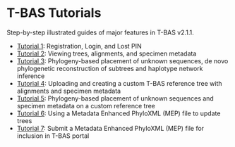 # T-BAS Tutorials
Step-by-step illustrated guides of major features in T-BAS v2.1.1.

* [Tutorial 1](tbas-tutorial_1.php): Registration, Login, and Lost PIN
* [Tutorial 2](tbas-tutorial_2.php): Viewing trees, alignments, and specimen metadata
* [Tutorial 3](tbas-tutorial_3.php): Phylogeny-based placement of unknown sequences, de novo phylogenetic reconstruction of subtrees and haplotype network inference
* [Tutorial 4](tbas-tutorial_4.php): Uploading and creating a custom T-BAS reference tree with alignments and specimen metadata
* [Tutorial 5](tbas-tutorial_5.php): Phylogeny-based placement of unknown sequences and specimen metadata on a custom reference tree
* [Tutorial 6](tbas-tutorial_6.php): Using a Metadata Enhanced PhyloXML (MEP) file to update trees
* [Tutorial 7](tbas-tutorial_7.php): Submit a Metadata Enhanced PhyloXML (MEP) file for inclusion in T-BAS portal
